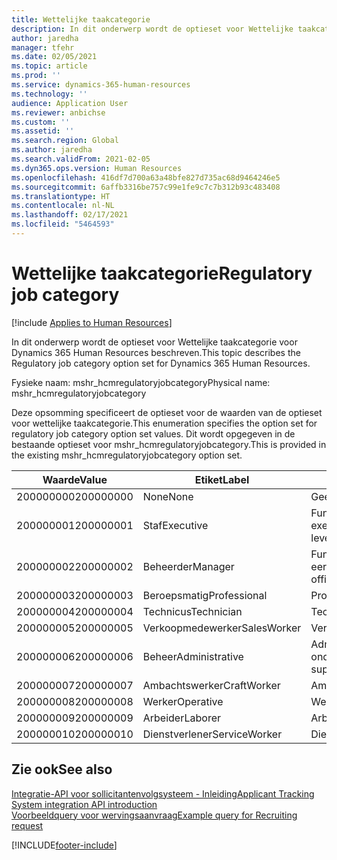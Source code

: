 ```yaml
---
title: Wettelijke taakcategorie
description: In dit onderwerp wordt de optieset voor Wettelijke taakcategorie voor Dynamics 365 Human Resources beschreven.
author: jaredha
manager: tfehr
ms.date: 02/05/2021
ms.topic: article
ms.prod: ''
ms.service: dynamics-365-human-resources
ms.technology: ''
audience: Application User
ms.reviewer: anbichse
ms.custom: ''
ms.assetid: ''
ms.search.region: Global
ms.author: jaredha
ms.search.validFrom: 2021-02-05
ms.dyn365.ops.version: Human Resources
ms.openlocfilehash: 416df7d700a63a48bfe827d735ac68d9464246e5
ms.sourcegitcommit: 6affb3316be757c99e1fe9c7c7b312b93c483408
ms.translationtype: HT
ms.contentlocale: nl-NL
ms.lasthandoff: 02/17/2021
ms.locfileid: "5464593"
---
```

# <a name="regulatory-job-category"></a><span data-ttu-id="91d96-103">Wettelijke taakcategorie</span><span class="sxs-lookup"><span data-stu-id="91d96-103">Regulatory job category</span></span>

[!include [Applies to Human Resources](../includes/applies-to-hr.md)]

<span data-ttu-id="91d96-104">In dit onderwerp wordt de optieset voor Wettelijke taakcategorie voor Dynamics 365 Human Resources beschreven.</span><span class="sxs-lookup"><span data-stu-id="91d96-104">This topic describes the Regulatory job category option set for Dynamics 365 Human Resources.</span></span>

<span data-ttu-id="91d96-105">Fysieke naam: mshr_hcmregulatoryjobcategory</span><span class="sxs-lookup"><span data-stu-id="91d96-105">Physical name: mshr_hcmregulatoryjobcategory</span></span>

<span data-ttu-id="91d96-106">Deze opsomming specificeert de optieset voor de waarden van de optieset voor wettelijke taakcategorie.</span><span class="sxs-lookup"><span data-stu-id="91d96-106">This enumeration specifies the option set for regulatory job category option set values.</span></span> <span data-ttu-id="91d96-107">Dit wordt opgegeven in de bestaande optieset voor mshr_hcmregulatoryjobcategory.</span><span class="sxs-lookup"><span data-stu-id="91d96-107">This is provided in the existing mshr_hcmregulatoryjobcategory option set.</span></span>

| <span data-ttu-id="91d96-108">Waarde</span><span class="sxs-lookup"><span data-stu-id="91d96-108">Value</span></span> | <span data-ttu-id="91d96-109">Etiket</span><span class="sxs-lookup"><span data-stu-id="91d96-109">Label</span></span> | <span data-ttu-id="91d96-110">Beschrijving</span><span class="sxs-lookup"><span data-stu-id="91d96-110">Description</span></span> |
| --- | --- | --- |
| <span data-ttu-id="91d96-111">200000000</span><span class="sxs-lookup"><span data-stu-id="91d96-111">200000000</span></span> | <span data-ttu-id="91d96-112">None</span><span class="sxs-lookup"><span data-stu-id="91d96-112">None</span></span> | <span data-ttu-id="91d96-113">Geen.</span><span class="sxs-lookup"><span data-stu-id="91d96-113">None.</span></span> |
| <span data-ttu-id="91d96-114">200000001</span><span class="sxs-lookup"><span data-stu-id="91d96-114">200000001</span></span> | <span data-ttu-id="91d96-115">Staf</span><span class="sxs-lookup"><span data-stu-id="91d96-115">Executive</span></span> | <span data-ttu-id="91d96-116">Functionarissen en managers op executive/senior niveau.</span><span class="sxs-lookup"><span data-stu-id="91d96-116">Executive/Senior level officials and managers.</span></span> |
| <span data-ttu-id="91d96-117">200000002</span><span class="sxs-lookup"><span data-stu-id="91d96-117">200000002</span></span> | <span data-ttu-id="91d96-118">Beheerder</span><span class="sxs-lookup"><span data-stu-id="91d96-118">Manager</span></span> | <span data-ttu-id="91d96-119">Functionarissen en managers op eerste/middenniveau.</span><span class="sxs-lookup"><span data-stu-id="91d96-119">First/Mid level officials and managers.</span></span> |
| <span data-ttu-id="91d96-120">200000003</span><span class="sxs-lookup"><span data-stu-id="91d96-120">200000003</span></span> | <span data-ttu-id="91d96-121">Beroepsmatig</span><span class="sxs-lookup"><span data-stu-id="91d96-121">Professional</span></span> | <span data-ttu-id="91d96-122">Professionals.</span><span class="sxs-lookup"><span data-stu-id="91d96-122">Professionals.</span></span> |
| <span data-ttu-id="91d96-123">200000004</span><span class="sxs-lookup"><span data-stu-id="91d96-123">200000004</span></span> | <span data-ttu-id="91d96-124">Technicus</span><span class="sxs-lookup"><span data-stu-id="91d96-124">Technician</span></span> | <span data-ttu-id="91d96-125">Technici.</span><span class="sxs-lookup"><span data-stu-id="91d96-125">Technicians.</span></span> |
| <span data-ttu-id="91d96-126">200000005</span><span class="sxs-lookup"><span data-stu-id="91d96-126">200000005</span></span> | <span data-ttu-id="91d96-127">Verkoopmedewerker</span><span class="sxs-lookup"><span data-stu-id="91d96-127">SalesWorker</span></span> | <span data-ttu-id="91d96-128">Verkoopmedewerkers.</span><span class="sxs-lookup"><span data-stu-id="91d96-128">Sales workers.</span></span> |
| <span data-ttu-id="91d96-129">200000006</span><span class="sxs-lookup"><span data-stu-id="91d96-129">200000006</span></span> | <span data-ttu-id="91d96-130">Beheer</span><span class="sxs-lookup"><span data-stu-id="91d96-130">Administrative</span></span> | <span data-ttu-id="91d96-131">Administratieve ondersteuningsmedewerkers.</span><span class="sxs-lookup"><span data-stu-id="91d96-131">Administrative support workers.</span></span> |
| <span data-ttu-id="91d96-132">200000007</span><span class="sxs-lookup"><span data-stu-id="91d96-132">200000007</span></span> | <span data-ttu-id="91d96-133">Ambachtswerker</span><span class="sxs-lookup"><span data-stu-id="91d96-133">CraftWorker</span></span> | <span data-ttu-id="91d96-134">Ambachtswerkers.</span><span class="sxs-lookup"><span data-stu-id="91d96-134">Craft workers.</span></span> |
| <span data-ttu-id="91d96-135">200000008</span><span class="sxs-lookup"><span data-stu-id="91d96-135">200000008</span></span> | <span data-ttu-id="91d96-136">Werker</span><span class="sxs-lookup"><span data-stu-id="91d96-136">Operative</span></span> | <span data-ttu-id="91d96-137">Werkers.</span><span class="sxs-lookup"><span data-stu-id="91d96-137">Operatives.</span></span> |
| <span data-ttu-id="91d96-138">200000009</span><span class="sxs-lookup"><span data-stu-id="91d96-138">200000009</span></span> | <span data-ttu-id="91d96-139">Arbeider</span><span class="sxs-lookup"><span data-stu-id="91d96-139">Laborer</span></span> | <span data-ttu-id="91d96-140">Arbeiders/helpers.</span><span class="sxs-lookup"><span data-stu-id="91d96-140">Laborers/Helpers.</span></span> |
| <span data-ttu-id="91d96-141">200000010</span><span class="sxs-lookup"><span data-stu-id="91d96-141">200000010</span></span> | <span data-ttu-id="91d96-142">Dienstverlener</span><span class="sxs-lookup"><span data-stu-id="91d96-142">ServiceWorker</span></span> | <span data-ttu-id="91d96-143">Dienstverleners.</span><span class="sxs-lookup"><span data-stu-id="91d96-143">Service workers.</span></span> |

## <a name="see-also"></a><span data-ttu-id="91d96-144">Zie ook</span><span class="sxs-lookup"><span data-stu-id="91d96-144">See also</span></span>

[<span data-ttu-id="91d96-145">Integratie-API voor sollicitantenvolgsysteem - Inleiding</span><span class="sxs-lookup"><span data-stu-id="91d96-145">Applicant Tracking System integration API introduction</span></span>](hr-admin-integration-ats-api-introduction.md)<br>
[<span data-ttu-id="91d96-146">Voorbeeldquery voor wervingsaanvraag</span><span class="sxs-lookup"><span data-stu-id="91d96-146">Example query for Recruiting request</span></span>](hr-admin-integration-ats-api-recruiting-request-example-query.md)


[!INCLUDE[footer-include](../includes/footer-banner.md)]